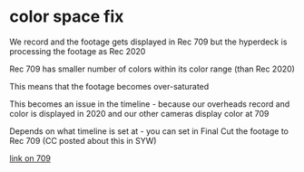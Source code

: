 # color space fix

We record and the footage gets displayed in Rec 709 but the hyperdeck is processing the footage as Rec 2020

Rec 709 has smaller number of colors within its color range (than Rec 2020)

This means that the footage becomes over-saturated

This becomes an issue in the timeline - because our overheads record and color is displayed in 2020 and our other cameras display color at 709

Depends on what timeline is set at - you can set in Final Cut the footage to Rec 709 (CC posted about this in SYW)

[link on 709](https://www.redsharknews.com/technology/item/3289-what-exactly-is-rec-709#:~:text=Monitoring%20standard%20and%20gamma,correctly%20refer%20to%20a%20Rec.)
